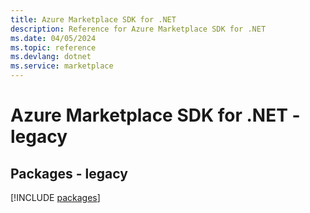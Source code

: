 ```yaml
---
title: Azure Marketplace SDK for .NET
description: Reference for Azure Marketplace SDK for .NET
ms.date: 04/05/2024
ms.topic: reference
ms.devlang: dotnet
ms.service: marketplace
---
```

# Azure Marketplace SDK for .NET - legacy
## Packages - legacy
[!INCLUDE [packages](marketplace-index.md)]
